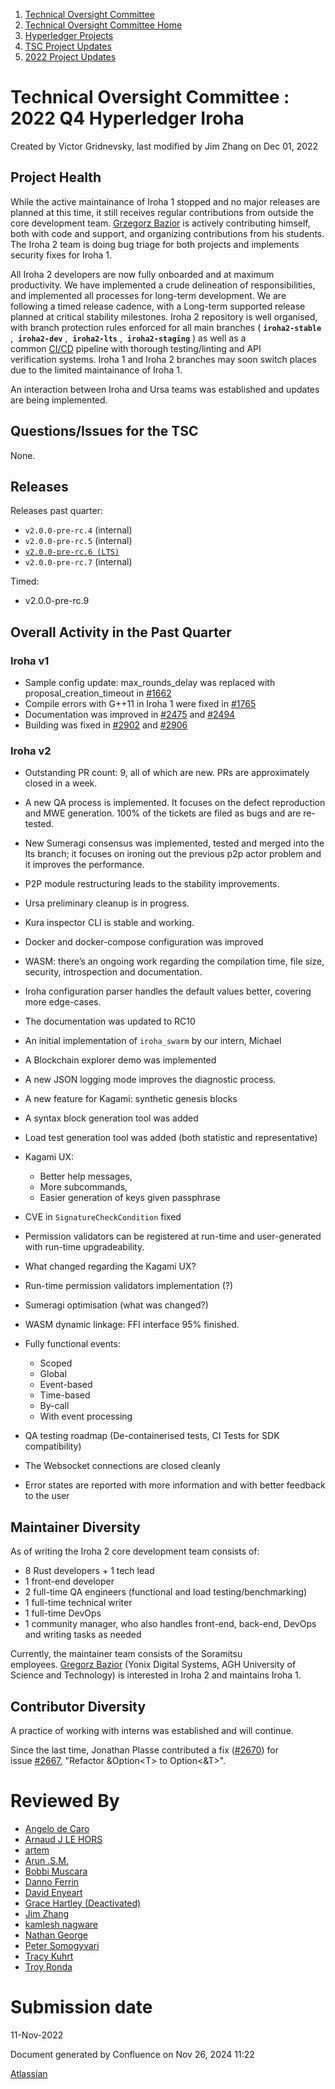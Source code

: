 1. [Technical Oversight Committee](index.html)
2. [Technical Oversight Committee Home](Technical-Oversight-Committee-Home_21430274.html)
3. [Hyperledger Projects](Hyperledger-Projects_21447704.html)
4. [TSC Project Updates](TSC-Project-Updates_21430854.html)
5. [2022 Project Updates](2022-Project-Updates_21443095.html)

# Technical Oversight Committee : 2022 Q4 Hyperledger Iroha

Created by Victor Gridnevsky, last modified by Jim Zhang on Dec 01, 2022

## Project Health

While the active maintainance of Iroha 1 stopped and no major releases are planned at this time, it still receives regular contributions from outside the core development team. [Grzegorz Bazior](https://github.com/baziorek) is actively contributing himself, both with code and support, and organizing contributions from his students. The Iroha 2 team is doing bug triage for both projects and implements security fixes for Iroha 1.

All Iroha 2 developers are now fully onboarded and at maximum productivity. We have implemented a crude delineation of responsibilities, and implemented all processes for long-term development. We are following a timed release cadence, with a Long-term supported release planned at critical stability milestones. Iroha 2 repository is well organised, with branch protection rules enforced for all main branches ( **`iroha2-stable`** ,  **`iroha2-dev`** ,  **`iroha2-lts`** ,  **`iroha2-staging`** ) as well as a common [CI/CD](https://en.wikipedia.org/wiki/CI/CD) pipeline with thorough testing/linting and API verification systems. Iroha 1 and Iroha 2 branches may soon switch places due to the limited maintainance of Iroha 1.

An interaction between Iroha and Ursa teams was established and updates are being implemented.

## Questions/Issues for the TSC

None.

## Releases

Releases past quarter:

- `v2.0.0-pre-rc.4` (internal)
- `v2.0.0-pre-rc.5` (internal)
- [`v2.0.0-pre-rc.6 (LTS)`](https://github.com/hyperledger/iroha/releases/tag/v2.0.0-pre.rc.6)
- `v2.0.0-pre-rc.7` (internal)

Timed:

- v2.0.0-pre-rc.9

## Overall Activity in the Past Quarter

### Iroha v1

- Sample config update: max\_rounds\_delay was replaced with proposal\_creation\_timeout in [#1662](https://github.com/hyperledger/iroha/pull/1662)
- Compile errors with G++11 in Iroha 1 were fixed in [#1765](https://github.com/hyperledger/iroha/pull/1765)
- Documentation was improved in [#2475](https://github.com/hyperledger/iroha/pull/2475) and [#2494](https://github.com/hyperledger/iroha/pull/2494)
- Building was fixed in [#2902](https://github.com/hyperledger/iroha/pull/2902) and [#2906](https://github.com/hyperledger/iroha/pull/2906)

### Iroha v2

- Outstanding PR count: 9, all of which are new. PRs are approximately closed in a week.
- A new QA process is implemented. It focuses on the defect reproduction and MWE generation. 100% of the tickets are filed as bugs and are re-tested.
- New Sumeragi consensus was implemented, tested and merged into the lts branch; it focuses on ironing out the previous p2p actor problem and it improves the performance.
- P2P module restructuring leads to the stability improvements.
- Ursa preliminary cleanup is in progress.
- Kura inspector CLI is stable and working.
- Docker and docker-compose configuration was improved
- WASM: there’s an ongoing work regarding the compilation time, file size, security, introspection and documentation.
- Iroha configuration parser handles the default values better, covering more edge-cases.
- The documentation was updated to RC10
- An initial implementation of `iroha_swarm` by our intern, Michael
- A Blockchain explorer demo was implemented
- A new JSON logging mode improves the diagnostic process.
- A new feature for Kagami: synthetic genesis blocks
- A syntax block generation tool was added
- Load test generation tool was added (both statistic and representative)
- Kagami UX:
  
  - Better help messages,
  - More subcommands,
  - Easier generation of keys given passphrase
- CVE in `SignatureCheckCondition` fixed
- Permission validators can be registered at run-time and user-generated with run-time upgradeability.
- What changed regarding the Kagami UX?
- Run-time permission validators implementation (?)
- Sumeragi optimisation (what was changed?)
- WASM dynamic linkage: FFI interface 95% finished.
- Fully functional events:
  
  - Scoped
  - Global
  - Event-based
  - Time-based
  - By-call
  - With event processing
- QA testing roadmap (De-containerised tests, CI Tests for SDK compatibility)
- The Websocket connections are closed cleanly
- Error states are reported with more information and with better feedback to the user

## Maintainer Diversity

As of writing the Iroha 2 core development team consists of:

- 8 Rust developers + 1 tech lead
- 1 front-end developer
- 2 full-time QA engineers (functional and load testing/benchmarking)
- 1 full-time technical writer
- 1 full-time DevOps
- 1 community manager, who also handles front-end, back-end, DevOps and writing tasks as needed

Currently, the maintainer team consists of the Soramitsu employees. [Gregorz Bazior](https://github.com/baziorek) (Yonix Digital Systems, AGH University of Science and Technology) is interested in Iroha 2 and maintains Iroha 1.

## Contributor Diversity

A practice of working with interns was established and will continue.

Since the last time, Jonathan Plasse contributed a fix ([#2670](https://github.com/hyperledger/iroha/pull/2670)) for issue [#2667](https://github.com/hyperledger/iroha/issues/2667), "Refactor &amp;Option&lt;T&gt; to Option&lt;&amp;T&gt;".

# Reviewed By

- [Angelo de Caro](https://lf-hyperledger.atlassian.net/wiki/people/70121:d6b0f0e4-825f-4f16-88e1-4d14e95f2f10?ref=confluence)
- [Arnaud J LE HORS](https://lf-hyperledger.atlassian.net/wiki/people/70121:0e75e3b8-500a-4067-9f7e-ed46e91bcb9d?ref=confluence)
- [artem](https://lf-hyperledger.atlassian.net/wiki/people/557058:5196a62e-7a77-4c97-8180-ae5a5992fb63?ref=confluence)
- [Arun .S.M.](https://lf-hyperledger.atlassian.net/wiki/people/621a0e5097d313006ba7386a?ref=confluence)
- [Bobbi Muscara](https://lf-hyperledger.atlassian.net/wiki/people/5c4cb1b7d8bbb7445c0a457e?ref=confluence)
- [Danno Ferrin](https://lf-hyperledger.atlassian.net/wiki/people/5b7f2d80c4e4892a5b789551?ref=confluence)
- [David Enyeart](https://lf-hyperledger.atlassian.net/wiki/people/712020:30d7e775-8a5d-4896-8950-8da2af027639?ref=confluence)
- [Grace Hartley (Deactivated)](https://lf-hyperledger.atlassian.net/wiki/people/5c3e0cd1ff324728a1db2448?ref=confluence)
- [Jim Zhang](https://lf-hyperledger.atlassian.net/wiki/people/712020:e39af0bd-79c1-49e2-887c-a74cef87f822?ref=confluence)
- [kamlesh nagware](https://lf-hyperledger.atlassian.net/wiki/people/557058:8e1fc425-f938-4b39-ad13-9cd8b0ddde52?ref=confluence)
- [Nathan George](https://lf-hyperledger.atlassian.net/wiki/people/712020:3e7556ab-cdb8-47f5-8b68-12a3378021fd?ref=confluence)
- [Peter Somogyvari](https://lf-hyperledger.atlassian.net/wiki/people/557058:cae262a4-be99-4f5e-a36e-bf20a5c795f2?ref=confluence)
- [Tracy Kuhrt](https://lf-hyperledger.atlassian.net/wiki/people/712020:eb6ae9c3-aa8e-40ba-9dab-a6969b1ac52e?ref=confluence)
- [Troy Ronda](https://lf-hyperledger.atlassian.net/wiki/people/557058:c854f35a-2b58-4be3-9003-ca2a67495580?ref=confluence)

# Submission date

11-Nov-2022

Document generated by Confluence on Nov 26, 2024 11:22

[Atlassian](http://www.atlassian.com/)
